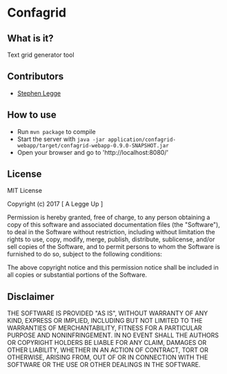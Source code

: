 # Confagrid


What is it?
-----------

Text grid generator tool


Contributors
------------

* [Stephen Legge](https://github.com/slegge)


How to use
----------

* Run `mvn package` to compile
* Start the server with `java -jar application/confagrid-webapp/target/confagrid-webapp-0.9.0-SNAPSHOT.jar`
* Open your browser and go to 'http://localhost:8080/'


License
-------

MIT License

Copyright (c) 2017 [ A Legge Up ]

Permission is hereby granted, free of charge, to any person obtaining a copy
of this software and associated documentation files (the "Software"), to deal
in the Software without restriction, including without limitation the rights
to use, copy, modify, merge, publish, distribute, sublicense, and/or sell
copies of the Software, and to permit persons to whom the Software is
furnished to do so, subject to the following conditions:

The above copyright notice and this permission notice shall be included in all
copies or substantial portions of the Software.


Disclaimer
----------

THE SOFTWARE IS PROVIDED "AS IS", WITHOUT WARRANTY OF ANY KIND, EXPRESS OR
IMPLIED, INCLUDING BUT NOT LIMITED TO THE WARRANTIES OF MERCHANTABILITY,
FITNESS FOR A PARTICULAR PURPOSE AND NONINFRINGEMENT. IN NO EVENT SHALL THE
AUTHORS OR COPYRIGHT HOLDERS BE LIABLE FOR ANY CLAIM, DAMAGES OR OTHER
LIABILITY, WHETHER IN AN ACTION OF CONTRACT, TORT OR OTHERWISE, ARISING FROM,
OUT OF OR IN CONNECTION WITH THE SOFTWARE OR THE USE OR OTHER DEALINGS IN THE
SOFTWARE.

